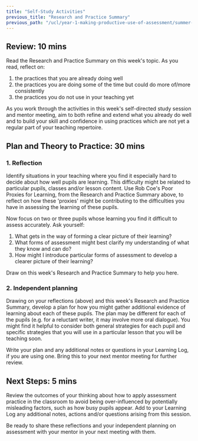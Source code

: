 ```yaml
---
title: "Self-Study Activities"
previous_title: "Research and Practice Summary"
previous_path: "/ucl/year-1-making-productive-use-of-assessment/summer-week-3-ect-research-and-practice-summary"
---
```


## Review: 10 mins

Read the Research and Practice Summary on this week's topic. As you read, reflect on:

1. the practices that you are already doing well
2. the practices you are doing some of the time but could do more of/more consistently
3. the practices you do not use in your teaching yet

As you work through the activities in this week's self-directed study session and mentor meeting, aim to both refine and extend what you already do well and to build your skill and confidence in using practices which are not yet a regular part of your teaching repertoire.

## Plan and Theory to Practice: 30 mins

### 1. Reflection

Identify situations in your teaching where you find it especially hard to decide about how well pupils are learning. This difficulty might be related to particular pupils, classes and/or lesson content. Use Rob Coe's Poor Proxies for Learning, from the Research and Practice Summary above, to reflect on how these 'proxies' might be contributing to the difficulties you have in assessing the learning of these pupils.

Now focus on two or three pupils whose learning you find it difficult to assess accurately. Ask yourself:

1. What gets in the way of forming a clear picture of their learning?
2. What forms of assessment might best clarify my understanding of what they know and can do?
3. How might I introduce particular forms of assessment to develop a clearer picture of their learning?

Draw on this week's Research and Practice Summary to help you here.

### 2. Independent planning

Drawing on your reflections (above) and this week's Research and Practice Summary, develop a plan for how you might gather additional evidence of learning about each of these pupils. The plan may be different for each of the pupils (e.g. for a reluctant writer, it may involve more oral dialogue). You might find it helpful to consider both general strategies for each pupil and specific strategies that you will use in a particular lesson that you will be teaching soon.

Write your plan and any additional notes or questions in your Learning Log, if you are using one. Bring this to your next mentor meeting for further review.

## Next Steps: 5 mins

Review the outcomes of your thinking about how to apply assessment practice in the classroom to avoid being over-influenced by potentially misleading factors, such as how busy pupils appear. Add to your Learning Log any additional notes, actions and/or questions arising from this session.

Be ready to share these reflections and your independent planning on assessment with your mentor in your next meeting with them.
